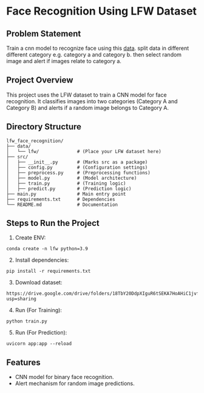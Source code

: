 # Face Recognition Using LFW Dataset

## Problem Statement
Train a cnn model to recognize face using this [data](https://www.kaggle.com/datasets/atulanandjha/lfwpeople).
split data in different different category e.g. category a and category b. then select random image and alert if images relate to category a.

## Project Overview
This project uses the LFW dataset to train a CNN model for face recognition. It classifies images into two categories (Category A and Category B) and alerts if a random image belongs to Category A.

## Directory Structure
```
lfw_face_recognition/
├── data/
│   └── lfw/              # (Place your LFW dataset here)
├── src/
│   ├── __init__.py       # (Marks src as a package)
│   ├── config.py         # (Configuration settings)
│   ├── preprocess.py     # (Preprocessing functions)
│   ├── model.py          # (Model architecture)
│   ├── train.py          # (Training logic)
│   ├── predict.py        # (Prediction logic)
├── main.py               # Main entry point
├── requirements.txt      # Dependencies
└── README.md             # Documentation
```

## Steps to Run the Project

1. Create ENV:
```
conda create -n lfw python=3.9
```
2. Install dependencies:
```
pip install -r requirements.txt
```
3. Download dataset:
```
https://drive.google.com/drive/folders/18TbY20DdpXIguR6tSEKA7HoAHiC1jvfw?usp=sharing
```
4. Run (For Training):
```
python train.py
```
5. Run (For Prediction):
```
uvicorn app:app --reload
```

## Features
- CNN model for binary face recognition.
- Alert mechanism for random image predictions.
